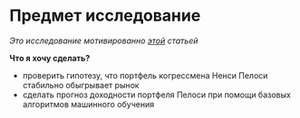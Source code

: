 # Предмет исследование

*Это исследование мотивированно [этой](https://www.reuters.com/legal/ex-us-congressman-sentenced-22-months-insider-trading-2023-09-19/) статьей*

**Что я хочу сделать?**
- проверить гипотезу, что портфель когрессмена Ненси Пелоси стабильно обыгрывает рынок
- сделать прогноз доходности портфеля Пелоси при помощи базовых алгоритмов машинного обучения